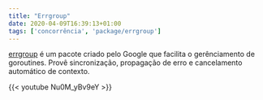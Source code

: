 ```yaml
---
title: "Errgroup"
date: 2020-04-09T16:39:13+01:00
tags: ['concorrência', 'package/errgroup']
---
```

[errgroup](https://pkg.go.dev/golang.org/x/sync/errgroup?tab=doc) é um pacote criado pelo Google que facilita o gerênciamento de goroutines. Provê sincronização, propagação de erro e cancelamento automático de contexto.

{{< youtube Nu0M_yBv9eY >}}
